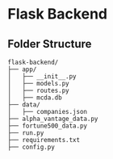 # Flask Backend

## Folder Structure
```
flask-backend/
├── app/
│   ├── __init__.py
│   ├── models.py
│   ├── routes.py
│   ├── mcda.db
├── data/
│   ├── companies.json
├── alpha_vantage_data.py
├── fortune500_data.py
├── run.py
├── requirements.txt
├── config.py
```